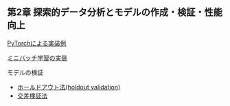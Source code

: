 ## 第2章 探索的データ分析とモデルの作成・検証・性能向上

[PyTorchによる実装例](https://github.com/kaneda05/kaggle-book/blob/main/gokui/chr2/1.ipynb)

[ミニバッチ学習の実装](https://github.com/kaneda05/kaggle-book/blob/main/gokui/chr2/2.ipynb)

モデルの検証
- [ホールドアウト法(holdout validation)](https://github.com/kaneda05/kaggle-book/blob/main/gokui/chr2/3.ipynb)
- [交差検証法](https://github.com/kaneda05/kaggle-book/blob/main/gokui/chr2/4.ipynb)